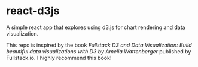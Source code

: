 # react-d3js

A simple react app that explores using d3.js for chart rendering and data visualization.  

This repo is inspired by the book *Fullstack D3 and Data Visualization: Build beautiful data visualizations with D3 by Amelia Wattenberger* published by Fullstack.io. I highly recommend this book!


